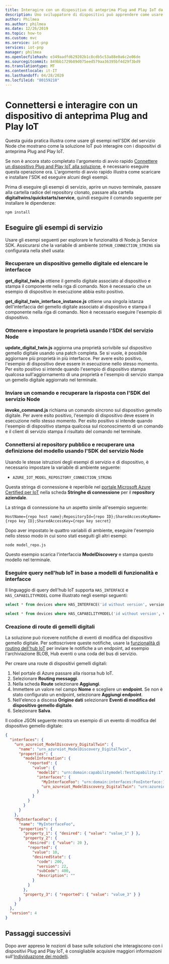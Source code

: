 ```yaml
---
title: Interagire con un dispositivo di anteprima Plug and Play IoT da una soluzione Azure IoT | Microsoft Docs
description: Uno sviluppatore di dispositivi può apprendere come usare l'SDK del servizio per interagire con i dispositivi Plug and Play IoT.
author: Philmea
ms.author: philmea
ms.date: 12/26/2019
ms.topic: how-to
ms.custom: mvc
ms.service: iot-pnp
services: iot-pnp
manager: philmea
ms.openlocfilehash: e349aadfd629202b1c8cdb5c53a88e0a6c2e06de
ms.sourcegitcommit: 849bb1729b89d075eed579aa36395bf4d29f3bd9
ms.translationtype: MT
ms.contentlocale: it-IT
ms.lasthandoff: 04/28/2020
ms.locfileid: "80159218"
---
```

# <a name="connect-to-and-interact-with-an-iot-plug-and-play-preview-device"></a>Connettersi e interagire con un dispositivo di anteprima Plug and Play IoT

Questa guida pratica illustra come usare gli esempi nell'SDK del servizio Node che mostrano come la soluzione IoT può interagire con i dispositivi di anteprima Plug and Play IoT.

Se non è ancora stato completato l'argomento di avvio rapido [Connettere un dispositivo Plug and Play IoT alla soluzione](quickstart-connect-pnp-device-solution-node.md), è necessario eseguire questa operazione ora. L'argomento di avvio rapido illustra come scaricare e installare l'SDK ed eseguire alcuni degli esempi.

Prima di eseguire gli esempi di servizio, aprire un nuovo terminale, passare alla cartella radice del repository clonato, passare alla cartella **digitaltwins/quickstarts/service**, quindi eseguire il comando seguente per installare le dipendenze:

```cmd/sh
npm install
```

## <a name="run-the-service-samples"></a>Eseguire gli esempi di servizio

Usare gli esempi seguenti per esplorare le funzionalità di Node.js Service SDK. Assicurarsi che la variabile di ambiente `IOTHUB_CONNECTION_STRING` sia configurata nella shell usata:

### <a name="retrieve-a-digital-twin-and-list-the-interfaces"></a>Recuperare un dispositivo gemello digitale ed elencare le interfacce

**get_digital_twin.js** ottiene il gemello digitale associato al dispositivo e stampa il componente nella riga di comando. Non è necessario che un esempio di dispositivo in esecuzione abbia esito positivo.

**get_digital_twin_interface_instance.js** ottiene una singola istanza dell'interfaccia del gemello digitale associato al dispositivo e stampa il componente nella riga di comando. Non è necessario eseguire l'esempio di dispositivo.

### <a name="get-and-set-properties-using-the-node-service-sdk"></a>Ottenere e impostare le proprietà usando l'SDK del servizio Node

**update_digital_twin.js** aggiorna una proprietà scrivibile sul dispositivo gemello digitale usando una patch completa. Se si vuole, è possibile aggiornare più proprietà in più interfacce. Per avere esito positivo, l'esempio di dispositivo deve essere in esecuzione nello stesso momento. Per esito positivo si intende quando l'esempio di dispositivo stampa qualcosa sull'aggiornamento di una proprietà e l'esempio di servizio stampa un gemello digitale aggiornato nel terminale.

### <a name="send-a-command-and-retrieve-the-response-using-the-node-service-sdk"></a>Inviare un comando e recuperare la risposta con l'SDK del servizio Node

**invoke_command.js** richiama un comando sincrono sul dispositivo gemello digitale. Per avere esito positivo, l'esempio di dispositivo deve essere in esecuzione nello stesso momento. Per esito positivo si intende quando l'esempio di dispositivo stampa qualcosa sul riconoscimento di un comando e il client di servizio stampa il risultato del comando nel terminale.

### <a name="connect-to-the-public-repository-and-retrieve-a-model-definition-using-the-node-service-sdk"></a>Connettersi al repository pubblico e recuperare una definizione del modello usando l'SDK del servizio Node

Usando le stesse istruzioni degli esempi di servizio e di dispositivo, è necessario impostare la variabile di ambiente seguente:

* `AZURE_IOT_MODEL_REPOSITORY_CONNECTION_STRING`

Questa stringa di connessione è reperibile nel [portale Microsoft Azure Certified per IoT](https://preview.catalog.azureiotsolutions.com) nella scheda **Stringhe di connessione** per il **repository aziendale**.

La stringa di connessione ha un aspetto simile all'esempio seguente:

```text
HostName={repo host name};RepositoryId={repo ID};SharedAccessKeyName={repo key ID};SharedAccessKey={repo key secret}
```

Dopo aver impostato le quattro variabili di ambiente, eseguire l'esempio nello stesso modo in cui sono stati eseguiti gli altri esempi:

```cmd/sh
node model_repo.js
```

Questo esempio scarica l'interfaccia **ModelDiscovery** e stampa questo modello nel terminale.

### <a name="run-queries-in-iot-hub-based-on-capability-models-and-interfaces"></a>Eseguire query nell'hub IoT in base a modelli di funzionalità e interfacce

Il linguaggio di query dell'hub IoT supporta `HAS_INTERFACE` e `HAS_CAPABILITYMODEL` come illustrato negli esempi seguenti:

```sql
select * from devices where HAS_INTERFACE('id without version', version)
```

```sql
select * from devices where HAS_CAPABILITYMODEL('id without version', version)
```

### <a name="creating-digital-twin-routes"></a>Creazione di route di gemelli digitali

La soluzione può ricevere notifiche di eventi di modifica del dispositivo gemello digitale. Per sottoscrivere queste notifiche, usare la [funzionalità di routing dell'hub IoT](../iot-hub/iot-hub-devguide-endpoints.md) per inviare le notifiche a un endpoint, ad esempio l'archiviazione BLOB, Hub eventi o una coda del bus di servizio.

Per creare una route di dispositivi gemelli digitali:

1. Nel portale di Azure passare alla risorsa hub IoT.
1. Selezionare **Routing messaggi**.
1. Nella scheda **Route** selezionare **Aggiungi**.
1. Immettere un valore nel campo **Nome** e scegliere un **endpoint**. Se non è stato configurato un endpoint, selezionare **Aggiungi endpoint**.
1. Nell'elenco a discesa **Origine dati** selezionare **Eventi di modifica del dispositivo gemello digitale**.
1. Selezionare **Salva**.

Il codice JSON seguente mostra un esempio di un evento di modifica del dispositivo gemello digitale:

```json
{
  "interfaces": {
    "urn_azureiot_ModelDiscovery_DigitalTwin": {
      "name": "urn_azureiot_ModelDiscovery_DigitalTwin",
      "properties": {
        "modelInformation": {
          "reported": {
            "value": {
              "modelId": "urn:domain:capabilitymodel:TestCapability:1",
              "interfaces": {
                "MyInterfaceFoo": "urn:domain:interfaces:FooInterface:1",
                "urn_azureiot_ModelDiscovery_DigitalTwin": "urn:azureiot:ModelDiscovery:DigitalTwin:1"
              }
            }
          }
        }
      }
    },
    "MyInterfaceFoo": {
      "name": "MyInterfaceFoo",
      "properties": {
        "property_1": { "desired": { "value": "value_1" } },
        "property_2": {
          "desired": { "value": 20 },
          "reported": {
            "value": 10,
            "desiredState": {
              "code": 200,
              "version": 22,
              "subCode": 400,
              "description": ""
            }
          }
        },
        "property_3": { "reported": { "value": "value_3" } }
      }
    }
  },
  "version": 4
}
```

## <a name="next-steps"></a>Passaggi successivi

Dopo aver appreso le nozioni di base sulle soluzioni che interagiscono con i dispositivi Plug and Play IoT, è consigliabile acquisire maggiori informazioni sull'[Individuazione dei modelli](concepts-model-discovery.md).
